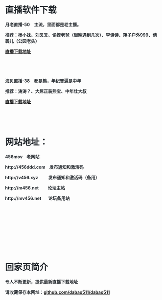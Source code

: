 <p>
	<strong><span style="font-size:32px;"> </span></strong> 
</p>
<h1 style="color:#24292E;font-family:-apple-system, BlinkMacSystemFont, &quot;background-color:#FFFFFF;">
	<strong>直播软件下载</strong> 
</h1>
<p style="color:#24292E;font-family:-apple-system, BlinkMacSystemFont, &quot;font-size:16px;background-color:#FFFFFF;">
	<span style="font-size:14px;"><strong>月老直播-50</strong></span><span style="font-size:14px;">&nbsp;</span><strong> &nbsp; 主流，里面都是老主播。</strong> 
</p>
<p style="color:#24292E;font-family:-apple-system, BlinkMacSystemFont, &quot;font-size:16px;background-color:#FFFFFF;">
	<strong>推荐：杨小妹、刘叉叉、偷摸老爸（很晚遇到几次）、李诗诗、翔子户外999、倩碧儿（公园老头）</strong> 
</p>
<p style="color:#24292E;font-family:-apple-system, BlinkMacSystemFont, &quot;font-size:16px;background-color:#FFFFFF;">
	<strong><a href="http://word.xf16888zy.com/wap/xr/index.html#/activeIndex?user_id=171185" target="_blank">直播下载地址</a></strong> 
</p>
<p style="color:#24292E;font-family:-apple-system, BlinkMacSystemFont, &quot;font-size:16px;background-color:#FFFFFF;">
	<br />
</p>
<p style="color:#24292E;font-family:-apple-system, BlinkMacSystemFont, &quot;font-size:16px;background-color:#FFFFFF;">
	<br />
</p>
<p style="color:#24292E;font-family:-apple-system, BlinkMacSystemFont, &quot;font-size:16px;background-color:#FFFFFF;">
	<span style="font-size:14px;"><strong>海贝直播-38</strong></span><span style="font-size:14px;">&nbsp;</span><strong>&nbsp;&nbsp; 都是熊，年纪普遍是中年</strong> 
</p>
<p style="color:#24292E;font-family:-apple-system, BlinkMacSystemFont, &quot;font-size:16px;background-color:#FFFFFF;">
	<strong>推荐：涛涛？、大屌正装熊宝、中年壮大叔</strong> 
</p>
<p style="color:#24292E;font-family:-apple-system, BlinkMacSystemFont, &quot;font-size:16px;background-color:#FFFFFF;">
	<strong><a href="https://1na.5starss.xyz:8443/index.php?g=appapi&amp;m=agent&amp;a=haibei&amp;id=592761" target="_blank">直播下载地址</a></strong> 
</p>
<p>
	<br />
</p>
<p style="color:#24292E;font-family:-apple-system, BlinkMacSystemFont, &quot;font-size:16px;background-color:#FFFFFF;">
	<br />
</p>
<h1 style="color:#24292E;font-family:-apple-system, BlinkMacSystemFont, &quot;background-color:#FFFFFF;">
	<strong>网站地址：</strong> 
</h1>
<p style="color:#24292E;font-family:-apple-system, BlinkMacSystemFont, &quot;font-size:16px;background-color:#FFFFFF;">
	<span style="font-size:14px;"><strong></strong></span> 
</p>
<p style="color:#24292E;font-family:-apple-system, BlinkMacSystemFont, &quot;font-size:16px;background-color:#FFFFFF;">
	<strong><span style="font-size:14px;"><strong>456mov</strong></span><span style="font-size:14px;">&nbsp;</span><strong>&nbsp;&nbsp; 老网站</strong></strong> 
</p>
<p style="color:#24292E;font-family:-apple-system, BlinkMacSystemFont, &quot;font-size:16px;background-color:#FFFFFF;">
	<b>http://456ddd.com&nbsp; &nbsp; 发布通知和激活码</b> 
</p>
<p style="color:#24292E;font-family:-apple-system, BlinkMacSystemFont, &quot;font-size:16px;background-color:#FFFFFF;">
	<b>http://v456.xyz<b>&nbsp; &nbsp; &nbsp; &nbsp; &nbsp; 发布通知和激活码</b>（备用）</b>
</p>
<p style="color:#24292E;font-family:-apple-system, BlinkMacSystemFont, &quot;font-size:16px;background-color:#FFFFFF;">
	<b><b>http://m456.net&nbsp; &nbsp; &nbsp; &nbsp; &nbsp;论坛主站</b> </b>
</p>
<p style="color:#24292E;font-family:-apple-system, BlinkMacSystemFont, &quot;font-size:16px;background-color:#FFFFFF;">
	<b><b><b>http://mv456.net&nbsp; &nbsp; &nbsp; &nbsp;论坛备用站</b></b> </b>
</p>
<p>
	<br />
</p>
<p style="color:#24292E;font-family:-apple-system, BlinkMacSystemFont, &quot;font-size:16px;background-color:#FFFFFF;">
	<b><br />
</b> 
</p>
<strong></strong> 
<p>
	<br />
</p>
<p style="color:#24292E;font-family:-apple-system, BlinkMacSystemFont, &quot;font-size:16px;background-color:#FFFFFF;">
	<span style="font-size:14px;"></span> 
</p>
<p>
	<br />
</p>
<p style="color:#24292E;font-family:-apple-system, BlinkMacSystemFont, &quot;font-size:16px;background-color:#FFFFFF;">
	<br />
</p>
<h1 style="color:#24292E;font-family:-apple-system, BlinkMacSystemFont, &quot;background-color:#FFFFFF;">
	<strong>回家页简介</strong> 
</h1>
<p style="color:#24292E;font-family:-apple-system, BlinkMacSystemFont, &quot;font-size:16px;background-color:#FFFFFF;">
	<strong>专人不断更新，提供最新直播下载地址</strong> 
</p>
<p style="color:#24292E;font-family:-apple-system, BlinkMacSystemFont, &quot;font-size:16px;background-color:#FFFFFF;">
	<strong>请收藏保存本网址：<a href="https://github.com/dabao511/dabao511" target="_blank">github.com/dabao511/dabao511</a></strong> 
</p>
<p>
	<br />
</p>
